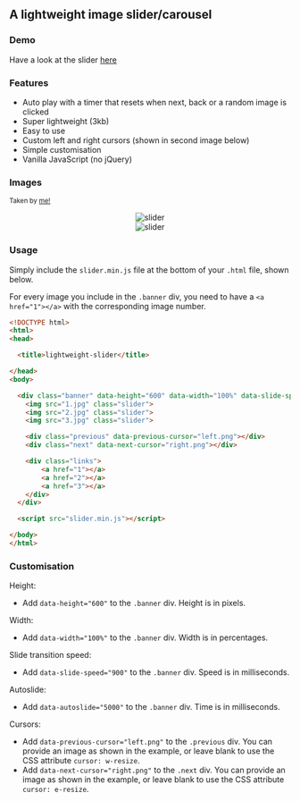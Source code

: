 ## A lightweight image slider/carousel

### Demo

Have a look at the slider [here](https://lukakerr.github.io/projects/lightweight-slider/demo.html)

### Features

- Auto play with a timer that resets when next, back or a random image is clicked
- Super lightweight (3kb)
- Easy to use
- Custom left and right cursors (shown in second image below)
- Simple customisation
- Vanilla JavaScript (no jQuery)

### Images
<sup>Taken by <a href="https://lukakerrphoto.com">me!</a></sup>
<div style="text-align:center">
	<img src ="http://i.imgur.com/bFp8h5T.png" alt="slider">
</div>

<div style="text-align:center">
	<img src ="http://i.imgur.com/3LVafrS.png" alt="slider">
</div>

### Usage

Simply include the `slider.min.js` file at the bottom of your `.html` file, shown below.

For every image you include in the `.banner` div, you need to have a `<a href="1"></a>` with the corresponding image number.

```html
<!DOCTYPE html>
<html>
<head>

  <title>lightweight-slider</title>

</head>
<body>

  <div class="banner" data-height="600" data-width="100%" data-slide-speed="900" data-autoslide="5000">
    <img src="1.jpg" class="slider">
    <img src="2.jpg" class="slider">
    <img src="3.jpg" class="slider">

    <div class="previous" data-previous-cursor="left.png"></div>
    <div class="next" data-next-cursor="right.png"></div>

    <div class="links">
        <a href="1"></a>
        <a href="2"></a>
        <a href="3"></a>
    </div>
  </div>

  <script src="slider.min.js"></script>

</body>
</html>
```

### Customisation

Height: 
- Add `data-height="600"` to the `.banner` div. Height is in pixels.

Width: 
- Add `data-width="100%"` to the `.banner` div. Width is in percentages.

Slide transition speed:
- Add `data-slide-speed="900"` to the `.banner` div. Speed is in milliseconds.

Autoslide:
- Add `data-autoslide="5000"` to the `.banner` div. Time is in milliseconds.

Cursors:
- Add `data-previous-cursor="left.png"` to the `.previous` div. You can provide an image as shown in the example, or leave blank to use the CSS attribute `cursor: w-resize`.
- Add `data-next-cursor="right.png"` to the `.next` div. You can provide an image as shown in the example, or leave blank to use the CSS attribute `cursor: e-resize`.

